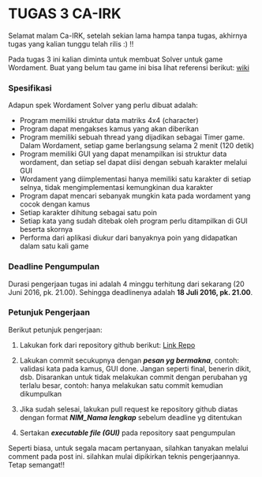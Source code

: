 # TUGAS 3 CA-IRK

Selamat malam Ca-IRK, setelah sekian lama hampa tanpa tugas, akhirnya tugas yang kalian tunggu telah rilis :) !!

Pada tugas 3 ini kalian diminta untuk membuat Solver untuk game Wordament. Buat yang belum tau game ini bisa lihat referensi berikut: [wiki](https://en.wikipedia.org/wiki/Wordament)

### Spesifikasi
Adapun spek Wordament Solver yang perlu dibuat adalah:
- Program memiliki struktur data matriks 4x4 (character) 
- Program dapat mengakses kamus yang akan diberikan
- Program memiliki sebuah thread yang dijadikan sebagai Timer game. Dalam Wordament, setiap game berlangsung selama 2 menit (120 detik)
- Program memiliki GUI yang dapat menampilkan isi struktur data wordament, dan setiap sel dapat diisi dengan sebuah karakter melalui GUI
- Wordament yang diimplementasi hanya memiliki satu karakter di setiap selnya, tidak mengimplementasi kemungkinan dua karakter
- Program dapat mencari sebanyak mungkin kata pada wordament yang cocok dengan kamus
- Setiap karakter dihitung sebagai satu poin
- Setiap kata yang sudah ditebak oleh program perlu ditampilkan di GUI beserta skornya
- Performa dari aplikasi diukur dari banyaknya poin yang didapatkan dalam satu kali game

### Deadline Pengumpulan
Durasi pengerjaan tugas ini adalah 4 minggu terhitung dari sekarang (20 Juni 2016, pk. 21.00). Sehingga deadlinenya adalah **18 Juli 2016, pk. 21.00**.

### Petunjuk Pengerjaan
Berikut petunjuk pengerjaan:

1. Lakukan fork dari repository github berikut: [Link Repo](https://github.com/irkwan/Tugas3-CaIRK2016)

2. Lakukan commit secukupnya dengan ***pesan yg bermakna***, contoh: validasi kata pada kamus, GUI done. Jangan seperti final, benerin dikit, dsb. Disarankan untuk tidak melakukan commit dengan perubahan yg terlalu besar, contoh: hanya melakukan satu commit kemudian dikumpulkan

3. Jika sudah selesai, lakukan pull request ke repository github diatas dengan format ***NIM_Nama lengkap*** sebelum deadline yg ditentukan

4. Sertakan ***executable file (GUI)*** pada repository saat pengumpulan

Seperti biasa, untuk segala macam pertanyaan, silahkan tanyakan melalui comment pada post ini. silahkan mulai dipikirkan teknis pengerjaannya. Tetap semangat!!
